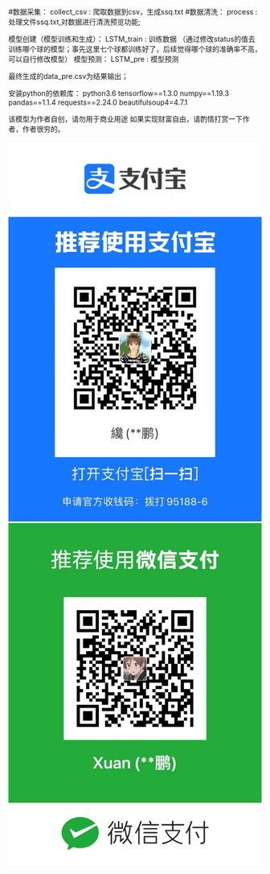 #数据采集：
collect_csv     :   爬取数据到csv，生成ssq.txt
#数据清洗：
process         :   处理文件ssq.txt,对数据进行清洗预览功能;

模型创建（模型训练和生成）：
LSTM_train      :   训练数据
（通过修改status的值去训练哪个球的模型；事先这里七个球都训练好了，后续觉得哪个球的准确率不高，可以自行修改模型）
模型预测：
LSTM_pre        :   模型预测

最终生成的data_pre.csv为结果输出；





安装python的依赖库：
python3.6
tensorflow==1.3.0
numpy==1.19.3
pandas==1.1.4
requests==2.24.0
beautifulsoup4=4.7.1


该模型为作者自创，请勿用于商业用途
如果实现财富自由，请酌情打赏一下作者，作者很穷的。

 ![image](ef7421254938d28b324734b6d130eb1.jpg) 
 ![image](b541dae4f200847f33c04c25fdc3912.jpg)


